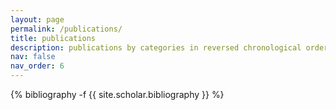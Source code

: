```yaml
---
layout: page
permalink: /publications/
title: publications
description: publications by categories in reversed chronological order. generated by jekyll-scholar.
nav: false
nav_order: 6
---
```

<!-- _pages/publications.md -->
<div class="publications">

{% bibliography -f {{ site.scholar.bibliography }} %}

</div>
